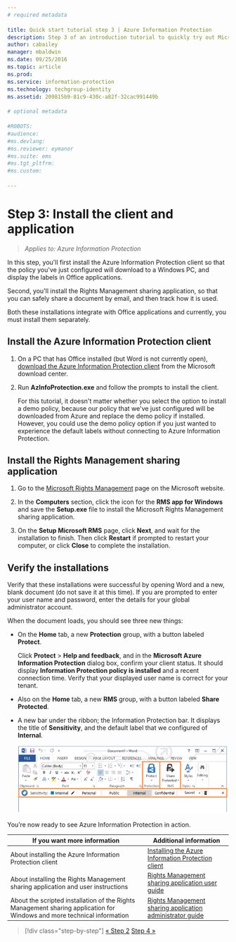 ```yaml
---
# required metadata

title: Quick start tutorial step 3 | Azure Information Protection
description: Step 3 of an introduction tutorial to quickly try out Microsoft Azure Information Protection for your organization that should take you about 30 minutes.
author: cabailey
manager: mbaldwin
ms.date: 09/25/2016
ms.topic: article
ms.prod:
ms.service: information-protection
ms.technology: techgroup-identity
ms.assetid: 209815b9-81c9-430c-a82f-32cac991449b

# optional metadata

#ROBOTS:
#audience:
#ms.devlang:
#ms.reviewer: eymanor
#ms.suite: ems
#ms.tgt_pltfrm:
#ms.custom:

---
```


# Step 3: Install the client and application 

>*Applies to: Azure Information Protection*

In this step, you'll first install the Azure Information Protection client so that the policy you've just configured will download to a Windows PC, and display the labels in Office applications.

Second, you'll install the Rights Management sharing application, so that you can safely share a document by email, and then track how it is used. 

Both these installations integrate with Office applications and currently, you must install them separately.


## Install the Azure Information Protection client

1. On a PC that has Office installed (but Word is not currently open), [download the Azure Information Protection client](https://www.microsoft.com/en-us/download/details.aspx?id=53018) from the Microsoft download center. 

2. Run **AzInfoProtection.exe** and follow the prompts to install the client.

    For this tutorial, it doesn't matter whether you select the option to install a demo policy, because our policy that we've just configured will be downloaded from Azure and replace the demo policy if installed. However, you could use the demo policy option if you just wanted to experience the default labels without connecting to Azure Information Protection. 

## Install the Rights Management sharing application 

1. Go to the [Microsoft Rights Management](http://go.microsoft.com/fwlink/?LinkId=303970) page on the Microsoft website.

2. In the **Computers** section, click the icon for the **RMS app for Windows** and save the **Setup.exe** file to install the Microsoft Rights Management sharing application.

3. On the **Setup Microsoft RMS** page, click **Next**, and wait for the installation to finish. Then click **Restart** if prompted to restart your computer, or click  **Close** to complete the installation.


## Verify the installations

Verify that these installations were successful by opening Word and a new, blank document (do not save it at this time). If you are prompted to enter your user name and password, enter the details for your global administrator account. 

When the document loads, you should see three new things:

- On the **Home** tab, a new **Protection** group, with a button labeled **Protect**.

    Click **Protect** > **Help and feedback**, and in the **Microsoft Azure Information Protection** dialog box, confirm your client status. It should display **Information Protection policy is installed** and a recent connection time. Verify that your displayed user name is correct for your tenant.

- Also on the **Home** tab, a new **RMS** group, with a button labeled **Share Protected**.

- A new bar under the ribbon; the Information Protection bar. It displays the title of **Sensitivity**, and the default label that we configured of **Internal**. 
    
    ![Azure Information Protection quick start tutorial step 3 - client installed](../media/word2013-callouts2.png)

You’re now ready to see Azure Information Protection in action.

|If you want more information|Additional information|
|--------------------------------|--------------------------|
|About installing the Azure Information Protection client|[Installing the Azure Information Protection client](../rms-client/info-protect-client.md)|
|About installing the Rights Management sharing application and user instructions|[Rights Management sharing application user guide](../rms-client/sharing-app-user-guide.md)|
|About the scripted installation of the Rights Management sharing application for Windows and more technical information|[Rights Management sharing application administrator guide](../rms-client/sharing-app-admin-guide.md)|


>[!div class="step-by-step"]
[&#171; Step 2](infoprotect-tutorial-step2.md)
[Step 4 &#187;](infoprotect-tutorial-step4.md)